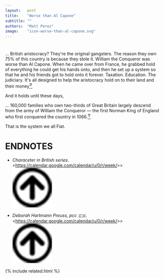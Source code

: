 ```yaml
---
layout:   post
title:    "Worse than Al Capone"
subtitle: ""
authors:  "Matt Perez"
image:    "icon-worse-than-al-capone.svg"
---
```


<div style='display:none; '>
 <p>Everybody is trying to contribute. For some, the mean is violence, for others, the mean is conversations. We must learn to teach conversations.</p>
</div>

<h1></h1>
 <div class="_citation">&hellip; British aristocracy? They're the original gangsters. The reason they own 75% of this country is because they stole it. William the Conqueror was worse than Al Capone. When he came over from France, he grabbed hold of everything he could get his hands onto, and then he set up a system so that he and his friends got to hold onto it forever. Taxation. Education. The judiciary. It's all designed to help the aristocracy hold on to their land and their money<a href='#en01'><sup id='bm01'>&hairsp;&nabla;&hairsp;</sup></a></div>

 <p>And it holds until these days,</p>
 <div class="_citation">&hellip; 160,000 families who own two-thirds of Great Britain largely descend from the army of William the Conqueror — the first Norman King of England who first conquered the country in 1066.<a href='#en01'><sup id='bm01'>&hairsp;&nabla;&hairsp;</sup></a></div>

 <p>That is the system we all Fiat.</p>

<h1 class="_section">ENDNOTES</h1>
 <ul>
  <li id="en01">
   <p class="_list-item">
    <em>Characeter in British series</em>.
    &lt;<a href="https://calendar.google.com/calendar/u/0/r/week" target="_blank">https://calendar.google.com/calendar/u/0/r/week/</a>>&gt;
    <a class="_uparrow" href="#bm01"><img src="/assets/img/arrow-up-icon.png"></a>
   </p>
  </li>
 </ul>
 <ul>
  <li id="en02">
   <p class="_list-item">
    <em>Deborah Hartmann Preuss, pcc 🇨🇦</em>.
    &lt;<a href="https://calendar.google.com/calendar/u/0/r/week" target="_blank">https://calendar.google.com/calendar/u/0/r/week/</a>>&gt;
    <a class="_uparrow" href="#bm01"><img src="/assets/img/arrow-up-icon.png"></a>
   </p>
  </li>
 </ul>

{% include related.html %}